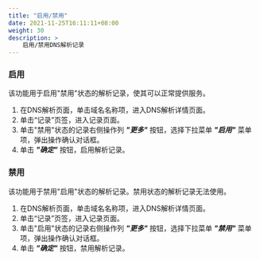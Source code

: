 ```yaml
---
title: "启用/禁用"
date: 2021-11-25T16:11:11+08:00
weight: 30
description: >
    启用/禁用DNS解析记录
---
```


### 启用

该功能用于启用"禁用"状态的解析记录，使其可以正常提供服务。

1. 在DNS解析页面，单击域名名称项，进入DNS解析详情页面。
2. 单击“记录”页签，进入记录页面。
3. 单击"禁用"状态的记录右侧操作列 **_"更多"_** 按钮，选择下拉菜单 **_"启用"_** 菜单项，弹出操作确认对话框。
4. 单击 **_"确定"_** 按钮，启用解析记录。

### 禁用

该功能用于禁用"启用"状态的解析记录。禁用状态的解析记录无法使用。

1. 在DNS解析页面，单击域名名称项，进入DNS解析详情页面。
2. 单击“记录”页签，进入记录页面。
3. 单击"启用"状态的记录右侧操作列 **_"更多"_** 按钮，选择下拉菜单 **_"禁用"_** 菜单项，弹出操作确认对话框。
4. 单击 **_"确定"_** 按钮，禁用解析记录。
